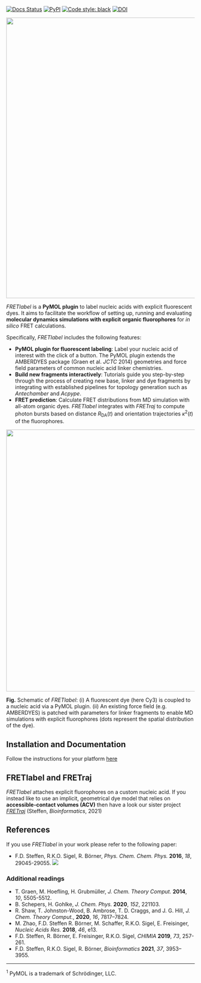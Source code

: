 [![Docs Status](https://github.com/RNA-FRETools/fretlabel/workflows/FRETlabel%20docs/badge.svg)](https://github.com/RNA-FRETools/fretlabel/actions)
[![PyPI](https://img.shields.io/pypi/v/fretlabel)](https://pypi.org/project/fretlabel/)
[![Code style: black](https://img.shields.io/badge/code%20style-black-000000.svg)](https://github.com/psf/black)
[![DOI](https://zenodo.org/badge/DOI/10.5281/zenodo.10963145.svg)](https://doi.org/10.5281/zenodo.10963145)

<img src="https://raw.githubusercontent.com/fdsteffen/fretlabel/master/docs/images/fretlabel_banner.png" width=750px>

*FRETlabel* is a **PyMOL plugin** to label nucleic acids with explicit fluorescent dyes. It aims to facilitate the workflow of setting up, running and evaluating **molecular dynamics simulations with explicit organic fluorophores** for *in silico* FRET calculations.

Specifically, *FRETlabel* includes the following features:
- **PyMOL plugin for fluorescent labeling**: Label your nucleic acid of interest with the click of a button. The PyMOL plugin extends the AMBERDYES package (Graen et al. *JCTC* 2014) geometries and force field parameters of common nucleic acid linker chemistries.
- **Build new fragments interactively**: Tutorials guide you step-by-step through the process of creating new base, linker and dye fragments by integrating with established pipelines for topology generation such as *Antechamber* and *Acpype*.
- **FRET prediction**: Calculate FRET distributions from MD simulation with all-atom organic dyes. *FRETlabel* integrates with *FRETraj* to compute photon bursts based on distance *R*<sub>DA</sub>(*t*) and orientation trajectories *κ*<sup>2</sup>(*t*) of the fluorophores. 

<img src="https://raw.githubusercontent.com/fdsteffen/fretlabel/master/docs/images/graphical_abstract.png" width=700px>

**Fig.** Schematic of *FRETlabel*: (i) A fluorescent dye (here Cy3) is coupled to a nucleic acid via a PyMOL plugin. (ii) An existing force field (e.g. AMBERDYES) is patched with parameters for linker fragments to enable MD simulations with explicit fluorophores (dots represent the spatial distribution of the dye).


## Installation and Documentation
Follow the instructions for your platform [here](https://rna-fretools.github.io/fretlabel/getting_started/installation)


## FRETlabel and FRETraj
*FRETlabel* attaches explicit fluorophores on a custom nucleic acid. If you instead like to use an implicit, geometrical dye model that relies on **accessible-contact volumes (ACV)** then have a look our sister project [*FRETraj*](https://rna-fretools.github.io/fretraj/intro.html) (Steffen, *Bioinformatics*, 2021)


## References
If you use *FRETlabel* in your work please refer to the following paper:

- F.D. Steffen, R.K.O. Sigel, R. Börner, *Phys. Chem. Chem. Phys.* **2016**, *18*, 29045-29055. [![](https://img.shields.io/badge/DOI-10.1039/C6CP04277E-blue.svg)](https://doi.org/10.1039/C6CP04277E)


### Additional readings
- T. Graen, M. Hoefling, H. Grubmüller, *J. Chem. Theory Comput.* **2014**, *10*, 5505-5512.
- B. Schepers, H. Gohlke, *J. Chem. Phys.* **2020**, *152*, 221103.
- R. Shaw, T. Johnston-Wood, B. Ambrose, T. D. Craggs, and J. G. Hill, *J. Chem. Theory Comput.*, **2020**, *16*, 7817–7824.
- M. Zhao, F.D. Steffen R. Börner, M. Schaffer, R.K.O. Sigel, E. Freisinger, *Nucleic Acids Res.* **2018**, *46*, e13.
- F.D. Steffen, R. Börner, E. Freisinger, R.K.O. Sigel, *CHIMIA* **2019**, *73*, 257-261.
- F.D. Steffen, R.K.O. Sigel, R. Börner, *Bioinformatics* **2021**, *37*, 3953–3955.

----

<sup><a name="pymol">1</a></sup> PyMOL is a trademark of Schrödinger, LLC.
